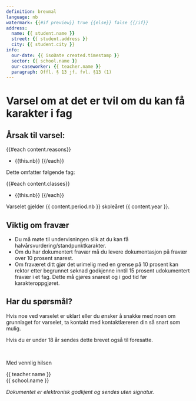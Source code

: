 ```yaml
---
definition: brevmal
language: nb
watermark: {{#if preview}} true {{else}} false {{/if}}
address:
  name: {{ student.name }}
  street: {{ student.address }}
  city: {{ student.city }}
info:
  our-date: {{ isoDate created.timestamp }}
  sector: {{ school.name }}
  our-caseworker: {{ teacher.name }}
  paragraph: Offl. § 13 jf. fvl. §13 (1)
---
```


# Varsel om at det er tvil om du kan få karakter i fag

## Årsak til varsel:

{{#each content.reasons}}
- {{this.nb}}
{{/each}}

Dette omfatter følgende fag:

{{#each content.classes}}
 - {{this.nb}}
{{/each}}

Varselet gjelder {{ content.period.nb }} skoleåret {{ content.year }}.

## Viktig om fravær

-	Du må møte til undervisningen slik at du kan få halvårsvurdering/standpunktkarakter.
-	Om du har dokumentert fravær må du levere dokumentasjon på fravær over 10 prosent snarest.
-	Om fraværet ditt gjør det urimelig med en grense på 10 prosent kan rektor etter begrunnet søknad godkjenne inntil 15 prosent udokumentert fravær i et fag. Dette må gjøres snarest og i god tid før karakteroppgjøret.

## Har du spørsmål?

Hvis noe ved varselet er uklart eller du ønsker å snakke med noen om grunnlaget for varselet, ta kontakt med kontaktlæreren din så snart som mulig.

Hvis du er under 18 år sendes dette brevet også til foresatte.

<br/>

Med vennlig hilsen

{{ teacher.name }}<br />
{{ school.name }}<br />

*Dokumentet er elektronisk godkjent og sendes uten signatur.*
